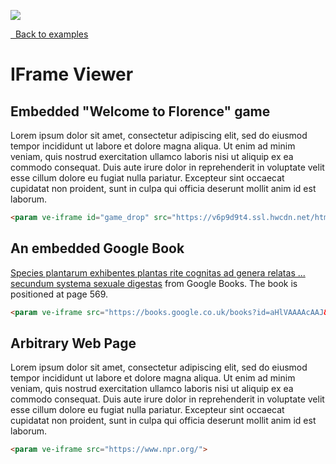 <a href="https://juncture-digital.org"><img src="https://juncture-digital.org/images/ve-button.png"></a>

<param ve-config
       title="IFrame example"
       layout="vertical"
       author="JSTOR Labs team">

<a class="nav" href="/"><i class="fas fa-arrow-circle-left"></i>&nbsp;&nbsp;Back to examples</a>

# IFrame Viewer

## Embedded "Welcome to Florence" game

Lorem ipsum dolor sit amet, consectetur adipiscing elit, sed do eiusmod tempor incididunt ut labore et dolore magna aliqua. Ut enim ad minim veniam, quis nostrud exercitation ullamco laboris nisi ut aliquip ex ea commodo consequat. Duis aute irure dolor in reprehenderit in voluptate velit esse cillum dolore eu fugiat nulla pariatur. Excepteur sint occaecat cupidatat non proident, sunt in culpa qui officia deserunt mollit anim id est laborum.
<param ve-iframe
    id="game_drop"
    src="https://v6p9d9t4.ssl.hwcdn.net/html/3509641/index.html"
    allow="autoplay; fullscreen *; geolocation; microphone; camera; midi; monetization; xr-spatial-tracking; gamepad; gyroscope; accelerometer; xr">

```markdown
<param ve-iframe id="game_drop" src="https://v6p9d9t4.ssl.hwcdn.net/html/3509641/index.html" allow="autoplay; fullscreen *; geolocation; microphone; camera; midi; monetization; xr-spatial-tracking; gamepad; gyroscope; accelerometer; xr">
```

## An embedded Google Book

[Species plantarum exhibentes plantas rite cognitas ad genera relatas ... secundum systema sexuale digestas](https://www.google.co.uk/books/edition/Species_plantarum_exhibentes_plantas_rit/aHlVAAAAcAAJ) from Google Books.  The book is positioned at page 569.
<param ve-iframe src="https://books.google.co.uk/books?id=aHlVAAAAcAAJ&pg=PA569&output=embed">

```markdown
<param ve-iframe src="https://books.google.co.uk/books?id=aHlVAAAAcAAJ&pg=PA569&output=embed">
```

## Arbitrary Web Page

Lorem ipsum dolor sit amet, consectetur adipiscing elit, sed do eiusmod tempor incididunt ut labore et dolore magna aliqua. Ut enim ad minim veniam, quis nostrud exercitation ullamco laboris nisi ut aliquip ex ea commodo consequat. Duis aute irure dolor in reprehenderit in voluptate velit esse cillum dolore eu fugiat nulla pariatur. Excepteur sint occaecat cupidatat non proident, sunt in culpa qui officia deserunt mollit anim id est laborum.
<param ve-iframe src="https://www.npr.org/">

```markdown
<param ve-iframe src="https://www.npr.org/">
```